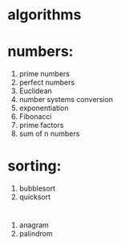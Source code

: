# algorithms

# numbers:
1. prime numbers
2. perfect numbers
3. Euclidean
4. number systems conversion
5. exponentiation 
6. Fibonacci
7. prime factors
8. sum of n numbers

# sorting:
1. bubblesort
2. quicksort


# 
1. anagram
2. palindrom

